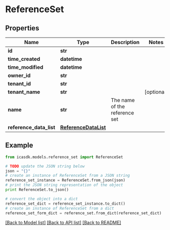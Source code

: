 # ReferenceSet


## Properties
Name | Type | Description | Notes
------------ | ------------- | ------------- | -------------
**id** | **str** |  | 
**time_created** | **datetime** |  | 
**time_modified** | **datetime** |  | 
**owner_id** | **str** |  | 
**tenant_id** | **str** |  | 
**tenant_name** | **str** |  | [optional] 
**name** | **str** | The name of the reference set | 
**reference_data_list** | [**ReferenceDataList**](ReferenceDataList.md) |  | 

## Example

```python
from icasdk.models.reference_set import ReferenceSet

# TODO update the JSON string below
json = "{}"
# create an instance of ReferenceSet from a JSON string
reference_set_instance = ReferenceSet.from_json(json)
# print the JSON string representation of the object
print ReferenceSet.to_json()

# convert the object into a dict
reference_set_dict = reference_set_instance.to_dict()
# create an instance of ReferenceSet from a dict
reference_set_form_dict = reference_set.from_dict(reference_set_dict)
```
[[Back to Model list]](../README.md#documentation-for-models) [[Back to API list]](../README.md#documentation-for-api-endpoints) [[Back to README]](../README.md)


